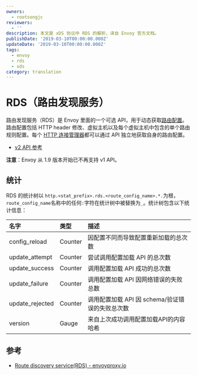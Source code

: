 ```yaml
---
owners:
  - rootsongjc
reviewers:
  - ''
description: 本文是 xDS 协议中 RDS 的解析，译自 Envoy 官方文档。
publishDate: '2019-03-10T00:00:00.000Z'
updateDate: '2019-03-10T00:00:00.000Z'
tags:
  - envoy
  - rds
  - xds
category: translation
---
```


# RDS（路由发现服务）

路由发现服务（RDS）是 Envoy 里面的一个可选 API，用于动态获取[路由配置](https://www.envoyproxy.io/docs/envoy/latest/api-v2/api/v2/rds.proto#envoy-api-msg-routeconfiguration)。路由配置包括 HTTP header 修改、虚拟主机以及每个虚拟主机中包含的单个路由规则配置。每个 [HTTP 连接管理器](https://www.envoyproxy.io/docs/envoy/latest/configuration/http_conn_man/http_conn_man#config-http-conn-man)都可以通过 API 独立地获取自身的路由配置。

* [v2 API 参考](https://www.envoyproxy.io/docs/envoy/latest/configuration/overview/v2_overview#v2-grpc-streaming-endpoints)

**注意**：Envoy 从 1.9 版本开始已不再支持 v1 API。

## 统计

RDS 的统计树以 `http.<stat_prefix>.rds.<route_config_name>.*.`为根，`route_config_name`名称中的任何`:`字符在统计树中被替换为`_`。统计树包含以下统计信息：

| 名字 | 类型 | 描述 |
| :--- | :--- | :--- |
| config\_reload | Counter | 因配置不同而导致配置重新加载的总次数 |
| update\_attempt | Counter | 尝试调用配置加载 API 的总次数 |
| update\_success | Counter | 调用配置加载 API 成功的总次数 |
| update\_failure | Counter | 调用配置加载 API 因网络错误的失败总数 |
| update\_rejected | Counter | 调用配置加载 API 因 schema/验证错误的失败总次数 |
| version | Gauge | 来自上次成功调用配置加载API的内容哈希 |

## 参考

* [Route discovery service\(RDS\) - envoyproxy.io](https://www.envoyproxy.io/docs/envoy/latest/configuration/http_conn_man/rds)

